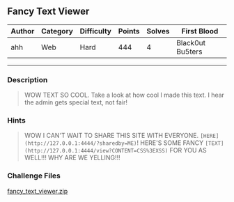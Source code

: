 ## Fancy Text Viewer

| Author | Category | Difficulty | Points | Solves | First Blood      |
| ------ | -------- | ---------- | ------ | ------ | ---------------- |
| ahh    | Web      | Hard       | 444    | 4      | Black0ut Bu5ters |

---

### Description

> WOW TEXT SO COOL. Take a look at how cool I made this text. I hear the admin gets special text, not fair!

### Hints

> WOW I CAN'T WAIT TO SHARE THIS SITE WITH EVERYONE. `[HERE](http://127.0.0.1:4444/?sharedby=ME)`! HERE'S SOME FANCY `[TEXT](http://127.0.0.1:4444/view?CONTENT=CSS%3EXSS)` FOR YOU AS WELL!!! WHY ARE WE YELLING!!!

### Challenge Files

[fancy_text_viewer.zip](dist)
